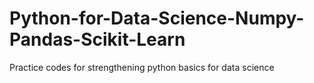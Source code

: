 # Python-for-Data-Science-Numpy-Pandas-Scikit-Learn
Practice codes for strengthening python basics for data science
